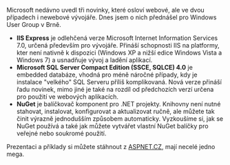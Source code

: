 <!-- dcterms:identifier = aspnetcz#318 -->
<!-- dcterms:title = Prezentace a příklady z přednášky pro WUG -->
<!-- dcterms:abstract = Microsoft nedávno uvedl tři novinky, které osloví webové, ale ve dvou případech i newebové vývojáře: IIS Express, SQL Server Compact 4.0 a NuGet. Dnes jsem o nich přednášel pro Windows User Group v Brně. -->
<!-- np9:categoryId = 6 -->
<!-- x4w:category = Akce a události -->
<!-- np9:authorId = 1 -->
<!-- np9:authorEmail = michal.valasek@altairis.cz -->
<!-- dcterms:creator = Michal Altair Valášek -->
<!-- dcterms:created = 2011-02-28T22:55:39.583+01:00 -->
<!-- dcterms:dateSubmitted = 2011-02-28T22:56:35.567+01:00 -->
<!-- dcterms:dateAccepted = 2011-02-28T00:00:00+01:00 -->
<!-- x4w:pictureWidth = 150 -->
<!-- x4w:pictureHeight = 150 -->
<!-- x4w:pictureUrl = /perex-pictures/20110228-prezentace-a-priklady-z-prednasky-pro-wug.png -->

Microsoft nedávno uvedl tři novinky, které osloví webové, ale ve dvou případech i newebové vývojáře. Dnes jsem o nich přednášel pro Windows User Group v Brně.

*   **IIS Express** je odlehčená verze Microsoft Internet Information Services 7.0, určená především pro vývojáře. Přináší schopnosti IIS na platformy, kter není nativně k dispozici (Windows XP a nižší edice Windows Vista a Windows 7) a usnadňuje vývoj a ladění aplikací.
*   **Microsoft SQL Server Compact Edition (SSCE, SQLCE) 4.0** je embedded databáze, vhodná pro méně náročné případy, kdy je instalace "velkého" SQL Serveru příliš komplikovaná. Nová verze přináší řadu novinek, mimo jiné je také na rozdíl od předchozích verzí určena pro použití ve webových aplikacích.
*   **NuGet** je balíčkovač komponent pro .NET projekty. Knihovny není nutné stahovat, instalovat, konfigurovat a aktualizovat ručně, ale můžete tak činit výrazně jednodušším způsobem automaticky. Vyzkoušíme si, jak se NuGet používá a také jak můžete vytvářet vlastní NuGet balíčky pro veřejné nebo soukromé použití.

Prezentaci a příklady si můžete stáhnout z [ASPNET.CZ](https://www.cdn.altairis.cz/Blog/2011/20110228-NovinkyQ1.zip), mají necelé jedno mega.